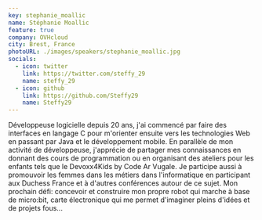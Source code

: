 ```yaml
---
key: stephanie_moallic
name: Stéphanie Moallic
feature: true
company: OVHcloud
city: Brest, France
photoURL: ./images/speakers/stephanie_moallic.jpg
socials:
  - icon: twitter
    link: https://twitter.com/steffy_29
    name: steffy_29
  - icon: github
    link: https://github.com/Steffy29
    name: Steffy29
---
```

Développeuse logicielle depuis 20 ans, j'ai commencé par faire des interfaces en langage C pour m'orienter ensuite vers les technologies Web en passant par Java et le développement mobile. En parallèle de mon activité de développeuse, j'apprécie de partager mes connaissances en donnant des cours de programmation ou en organisant des ateliers pour les enfants tels que le Devoxx4Kids by Code Ar Vugale. Je participe aussi à promouvoir les femmes dans les métiers dans l'informatique en participant aux Duchess France et à d'autres conférences autour de ce sujet. Mon prochain défi: concevoir et construire mon propre robot qui marche à base de micro:bit, carte électronique qui me permet d'imaginer pleins d'idées et de projets fous...